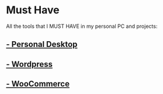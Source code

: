 # Must Have

All the tools that I MUST HAVE in my personal PC and projects:


## [**- Personal Desktop**](PersonalDesktop/MustHave.md)


## [**- Wordpress**](Wordpress/MustHave.md)


## [**- WooCommerce**](WooCommerce/MustHave.md)

